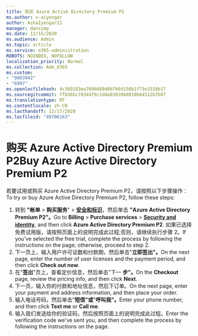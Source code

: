 ```yaml
---
title: 购买 Azure Active Directory Premium P2
ms.author: v-aiyengar
author: AshaIyengar21
manager: dansimp
ms.date: 12/15/2020
ms.audience: Admin
ms.topic: article
ms.service: o365-administration
ROBOTS: NOINDEX, NOFOLLOW
localization_priority: Normal
ms.collection: Adm_O365
ms.custom:
- "9003942"
- "6997"
ms.openlocfilehash: 4c369183ea769b688d0b766d156b1f73e3318b17
ms.sourcegitcommit: ffb56bc78344f9c1d4a0302868818b64512b7b07
ms.translationtype: MT
ms.contentlocale: zh-CN
ms.lasthandoff: 12/17/2020
ms.locfileid: "49706163"
---
```

# <a name="buy-azure-active-directory-premium-p2"></a><span data-ttu-id="8b927-102">购买 Azure Active Directory Premium P2</span><span class="sxs-lookup"><span data-stu-id="8b927-102">Buy Azure Active Directory Premium P2</span></span>

<span data-ttu-id="8b927-103">若要试用或购买 Azure Active Directory Premium P2，请按照以下步骤操作：</span><span class="sxs-lookup"><span data-stu-id="8b927-103">To try or buy Azure Active Directory Premium P2, follow these steps:</span></span>

1. <span data-ttu-id="8b927-104">转到 **"帐单**  >  **购买服务**"  >  [**安全和标识**](https://go.microsoft.com/fwlink/?linkid=2131946)，然后单击 **"Azure Active Directory Premium P2"。**</span><span class="sxs-lookup"><span data-stu-id="8b927-104">Go to **Billing** > **Purchase services** > [**Security and identity**](https://go.microsoft.com/fwlink/?linkid=2131946), and then click **Azure Active Directory Premium P2**.</span></span>
<span data-ttu-id="8b927-105">如果已选择免费试用版，请按照页面上的说明完成此过程;否则，请继续执行步骤 2。</span><span class="sxs-lookup"><span data-stu-id="8b927-105">If you've selected the free trial, complete the process by following the instructions on the page; otherwise, proceed to step 2.</span></span>
1. <span data-ttu-id="8b927-106">下一页上，输入用户许可证数和付款期，然后单击"**立即签出"。**</span><span class="sxs-lookup"><span data-stu-id="8b927-106">On the next page, enter the number of user licenses and the payment period, and then click **Check out now**.</span></span>
1. <span data-ttu-id="8b927-107">在"**签出**"页上，查看定价信息，然后单击"下一 **步"。**</span><span class="sxs-lookup"><span data-stu-id="8b927-107">On the **Checkout** page, review the pricing info, and then click **Next**.</span></span>
1. <span data-ttu-id="8b927-108">下一页，输入你的付款和地址信息，然后下订单。</span><span class="sxs-lookup"><span data-stu-id="8b927-108">On the next page, enter your payment and address information, and then place your order.</span></span>
1. <span data-ttu-id="8b927-109">输入电话号码，然后单击"**短信"或**"**呼叫我"。**</span><span class="sxs-lookup"><span data-stu-id="8b927-109">Enter your phone number, and then click **Text me** or **Call me**.</span></span>
1. <span data-ttu-id="8b927-110">输入我们发送给你的验证码，然后按照页面上的说明完成此过程。</span><span class="sxs-lookup"><span data-stu-id="8b927-110">Enter the verification code we've sent you, and then complete the process by following the instructions on the page.</span></span>
